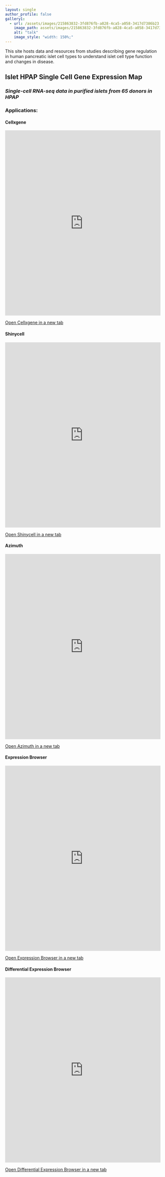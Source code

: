 ```yaml
---
layout: single
author_profile: false
gallery1:
  - url: /assets/images/215863832-3fd876fb-a828-4ca5-a058-3417d7386b23.png
    image_path: assets/images/215863832-3fd876fb-a828-4ca5-a058-3417d7386b23.png
    alt: "talk"
    image_style: "width: 150%;"
---
```


This site hosts data and resources from studies describing gene regulation in human pancreatic islet cell types to understand islet cell type function and changes in disease.

## **Islet HPAP Single Cell Gene Expression Map**

### *Single-cell RNA-seq data in purified islets from 65 donors in HPAP*

### **Applications:**

#### Cellxgene
<iframe 
    src="http://tools.cmdga.org:5005/view/hpap_rna_cellxgene.h5ad" 
    width="100%" 
    height="600" 
    style="border: 1px solid #ddd;">
</iframe>

<p>
    <a href="http://tools.cmdga.org:5005/view/hpap_rna_cellxgene.h5ad" target="_blank">Open Cellxgene in a new tab</a>
</p>

#### Shinycell
<iframe 
    src="http://tools.cmdga.org/islet-rna-hpap-browser/" 
    width="100%" 
    height="600" 
    style="border: 1px solid #ddd;">
</iframe>

<p>
    <a href="http://tools.cmdga.org/islet-rna-hpap-browser/" target="_blank">Open Shinycell in a new tab</a>
</p>

#### Azimuth
<iframe 
    src="http://tools.cmdga.org:6388/" 
    width="100%" 
    height="600" 
    style="border: 1px solid #ddd;">
</iframe>

<p>
    <a href="http://tools.cmdga.org:6388/" target="_blank">Open Azimuth in a new tab</a>
</p>

#### Expression Browser
<iframe 
    src="http://tools.cmdga.org/isletHPAP-expression/" 
    width="100%" 
    height="600" 
    style="border: 1px solid #ddd;">
</iframe>

<p>
    <a href="http://tools.cmdga.org/isletHPAP-expression/" target="_blank">Open Expression Browser in a new tab</a>
</p>

#### Differential Expression Browser
<iframe 
    src="http://tools.cmdga.org/isletHPAP-deseq/" 
    width="100%" 
    height="600" 
    style="border: 1px solid #ddd;">
</iframe>

<p>
    <a href="http://tools.cmdga.org/isletHPAP-deseq/" target="_blank">Open Differential Expression Browser in a new tab</a>
</p>
